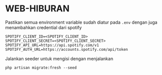 ﻿# WEB-HIBURAN

Pastikan semua environment variable sudah diatur pada `.env` dengan juga menambahkan credential dari spotify

```
SPOTIFY_CLIENT_ID=<SPOTIFY_CLIENT_ID>
SPOTIFY_CLIENT_SECRET=<SPOTIFY_CLIENT_SECRET>
SPOTIFY_API_URL=https://api.spotify.com/v1
SPOTIFY_AUTH_URL=https://accounts.spotify.com/api/token
```

Jalankan seeder untuk mengisi dengan menjalankan

```
php artisan migrate:fresh --seed
```
